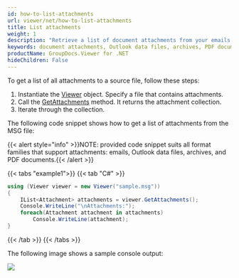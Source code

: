 ```yaml
---
id: how-to-list-attachments
url: viewer/net/how-to-list-attachments
title: List attachments
weight: 1
description: "Retrieve a list of document attachments from your emails, Outlook data files, archives and PDF documents with GroupDocs.Viewer for .NET"
keywords: document attachments, Outlook data files, archives, PDF documents
productName: GroupDocs.Viewer for .NET
hideChildren: False
---
```

To get a list of all attachments to a source file, follow these steps:

1. Instantiate the [Viewer](https://reference.groupdocs.com/net/viewer/groupdocs.viewer/viewer) object. Specify a file that contains attachments.
2. Call the [GetAttachments](https://reference.groupdocs.com/net/viewer/groupdocs.viewer/viewer/methods/getattachments) method. It returns the attachment collection.
3. Iterate through the collection.

The following code snippet shows how to get a list of attachments from the MSG file:


{{< alert style="info" >}}NOTE: provided code snippet suits all format families that support attachments: emails, Outlook data files, archives, and PDF documents.{{< /alert >}}

{{< tabs "example1">}}
{{< tab "C#" >}}
```csharp
using (Viewer viewer = new Viewer("sample.msg"))
{
    IList<Attachment> attachments = viewer.GetAttachments();
    Console.WriteLine("\nAttachments:");
    foreach(Attachment attachment in attachments)
        Console.WriteLine(attachment);
}
```
{{< /tab >}}
{{< /tabs >}}

The following image shows a sample console output:

![](/viewer/net/images/how-to-list-attachments.png)
